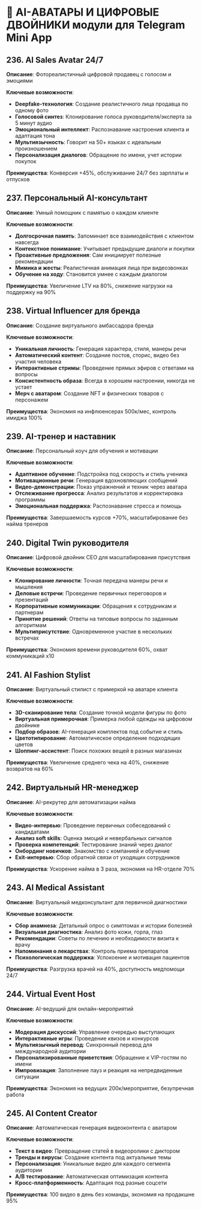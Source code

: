 # 🤖 AI-АВАТАРЫ И ЦИФРОВЫЕ ДВОЙНИКИ модули для Telegram Mini App

## 236. AI Sales Avatar 24/7
**Описание**: Фотореалистичный цифровой продавец с голосом и эмоциями

**Ключевые возможности**:
- **Deepfake-технология**: Создание реалистичного лица продавца по одному фото
- **Голосовой синтез**: Клонирование голоса руководителя/эксперта за 5 минут аудио
- **Эмоциональный интеллект**: Распознавание настроения клиента и адаптация тона
- **Мультиязычность**: Говорит на 50+ языках с идеальным произношением
- **Персонализация диалогов**: Обращение по имени, учет истории покупок

**Преимущества**: Конверсия +45%, обслуживание 24/7 без зарплаты и отпусков

## 237. Персональный AI-консультант
**Описание**: Умный помощник с памятью о каждом клиенте

**Ключевые возможности**:
- **Долгосрочная память**: Запоминает все взаимодействия с клиентом навсегда
- **Контекстное понимание**: Учитывает предыдущие диалоги и покупки
- **Проактивные предложения**: Сам инициирует полезные рекомендации
- **Мимика и жесты**: Реалистичная анимация лица при видеозвонках
- **Обучение на ходу**: Становится умнее с каждым диалогом

**Преимущества**: Увеличение LTV на 80%, снижение нагрузки на поддержку на 90%

## 238. Virtual Influencer для бренда
**Описание**: Создание виртуального амбассадора бренда

**Ключевые возможности**:
- **Уникальная личность**: Генерация характера, стиля, манеры речи
- **Автоматический контент**: Создание постов, сторис, видео без участия человека
- **Интерактивные стримы**: Проведение прямых эфиров с ответами на вопросы
- **Консистентность образа**: Всегда в хорошем настроении, никогда не устает
- **Мерч с аватаром**: Создание NFT и физических товаров с персонажем

**Преимущества**: Экономия на инфлюенсерах 500к/мес, контроль имиджа 100%

## 239. AI-тренер и наставник
**Описание**: Персональный коуч для обучения и мотивации

**Ключевые возможности**:
- **Адаптивное обучение**: Подстройка под скорость и стиль ученика
- **Мотивационные речи**: Генерация вдохновляющих сообщений
- **Видео-демонстрации**: Показ упражнений и техник через аватара
- **Отслеживание прогресса**: Анализ результатов и корректировка программы
- **Эмоциональная поддержка**: Распознавание стресса и помощь

**Преимущества**: Завершаемость курсов +70%, масштабирование без найма тренеров

## 240. Digital Twin руководителя
**Описание**: Цифровой двойник CEO для масштабирования присутствия

**Ключевые возможности**:
- **Клонирование личности**: Точная передача манеры речи и мышления
- **Деловые встречи**: Проведение первичных переговоров и презентаций
- **Корпоративные коммуникации**: Обращения к сотрудникам и партнерам
- **Принятие решений**: Ответы на типовые вопросы по заданным алгоритмам
- **Мультиприсутствие**: Одновременное участие в нескольких встречах

**Преимущества**: Экономия времени руководителя 60%, охват коммуникаций x10

## 241. AI Fashion Stylist
**Описание**: Виртуальный стилист с примеркой на аватаре клиента

**Ключевые возможности**:
- **3D-сканирование тела**: Создание точной модели фигуры по фото
- **Виртуальная примерочная**: Примерка любой одежды на цифровом двойнике
- **Подбор образов**: AI-генерация комплектов под событие и стиль
- **Цветотипирование**: Автоматическое определение подходящих цветов
- **Шоппинг-ассистент**: Поиск похожих вещей в разных магазинах

**Преимущества**: Увеличение среднего чека на 40%, снижение возвратов на 60%

## 242. Виртуальный HR-менеджер
**Описание**: AI-рекрутер для автоматизации найма

**Ключевые возможности**:
- **Видео-интервью**: Проведение первичных собеседований с кандидатами
- **Анализ soft skills**: Оценка эмоций и невербальных сигналов
- **Проверка компетенций**: Тестирование знаний через диалог
- **Онбординг новичков**: Знакомство с компанией и обучение
- **Exit-интервью**: Сбор обратной связи от уходящих сотрудников

**Преимущества**: Ускорение найма в 3 раза, экономия на HR-отделе 70%

## 243. AI Medical Assistant
**Описание**: Виртуальный медконсультант для первичной диагностики

**Ключевые возможности**:
- **Сбор анамнеза**: Детальный опрос о симптомах и истории болезней
- **Визуальная диагностика**: Анализ фото кожи, горла, глаз
- **Рекомендации**: Советы по лечению и необходимости визита к врачу
- **Напоминания о лекарствах**: Контроль приема препаратов
- **Психологическая поддержка**: Успокоение и мотивация пациентов

**Преимущества**: Разгрузка врачей на 40%, доступность медпомощи 24/7

## 244. Virtual Event Host
**Описание**: AI-ведущий для онлайн-мероприятий

**Ключевые возможности**:
- **Модерация дискуссий**: Управление очередью выступающих
- **Интерактивные игры**: Проведение квизов и конкурсов
- **Мультиязычный перевод**: Синхронный перевод для международной аудитории
- **Персонализированные приветствия**: Обращение к VIP-гостям по имени
- **Импровизация**: Заполнение пауз и реакция на непредвиденные ситуации

**Преимущества**: Экономия на ведущих 200к/мероприятие, безупречная работа

## 245. AI Content Creator
**Описание**: Автоматическая генерация видеоконтента с аватаром

**Ключевые возможности**:
- **Текст в видео**: Превращение статей в видеоролики с диктором
- **Тренды и вирусы**: Создание контента под актуальные темы
- **Персонализация**: Уникальные видео для каждого сегмента аудитории
- **A/B тестирование**: Автоматическая оптимизация контента
- **Кросс-платформенность**: Адаптация под разные соцсети

**Преимущества**: 100 видео в день без команды, экономия на продакшне 95%
